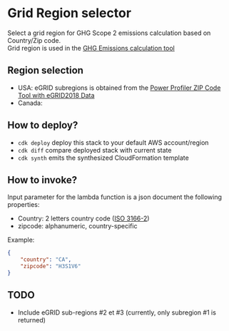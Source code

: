 # Grid Region selector

Select a grid region for GHG Scope 2 emissions calculation based on Country/Zip code.  
Grid region is used in the [GHG Emissions calculation tool](https://ghgprotocol.org/ghg-emissions-calculation-tool)

## Region selection
- USA: eGRID subregions is obtained from the [Power Profiler ZIP Code Tool with eGRID2018 Data](https://www.epa.gov/egrid/power-profiler#/)
- Canada: 

## How to deploy?
* `cdk deploy`      deploy this stack to your default AWS account/region
* `cdk diff`        compare deployed stack with current state
* `cdk synth`       emits the synthesized CloudFormation template

## How to invoke?
Input parameter for the lambda function is a json document the following properties:
- Country: 2 letters country code ([ISO 3166-2](https://en.wikipedia.org/wiki/ISO_3166-2))
- zipcode: alphanumeric, country-specific

Example:
```json
{
    "country": "CA",
    "zipcode": "H3S1V6"
}
```

## TODO
- Include eGRID sub-regions #2 et #3 (currently, only subregion #1 is returned)